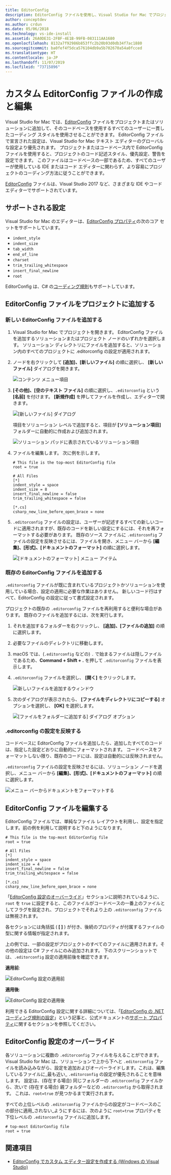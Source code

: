 ```yaml
---
title: EditorConfig
description: EditorConfig ファイルを使用し、Visual Studio for Mac でプロジェクト コードを一貫性のあるスタイルで記述します。
author: conceptdev
ms.author: crdun
ms.date: 05/06/2018
ms.technology: vs-ide-install
ms.assetid: 26A0DE31-2FBF-4E1B-99FB-083111AA1680
ms.openlocfilehash: 8132a7f92986b853ffc2b20b93d0db34f7ac1880
ms.sourcegitcommit: ba0fef4f5dca576104db9a5b702670a54a0fcced
ms.translationtype: HT
ms.contentlocale: ja-JP
ms.lasthandoff: 11/07/2019
ms.locfileid: "73715896"
---
```

# <a name="creating-and-editing-a-custom-editorconfig-file"></a>カスタム EditorConfig ファイルの作成と編集

Visual Studio for Mac では、[EditorConfig](https://editorconfig.org/) ファイルをプロジェクトまたはソリューションに追加して、そのコードベースを使用するすべてのユーザーに一貫したコーディング スタイルを使用させることができます。 EditorConfig ファイルで宣言された設定は、Visual Studio for Mac テキスト エディターのグローバルな設定より優先されます。 プロジェクトまたはコードベース内で EditorConfig ファイルを使用すると、プロジェクトのコード記述スタイル、優先設定、警告を設定できます。 このファイルはコードベースの一部であるため、すべてのユーザーが使用している IDE またはコード エディターに関わらず、より容易にプロジェクトのコーディング方法に従うことができます。

[EditorConfig](https://editorconfig.org/) ファイルは、Visual Studio 2017 など、さまざまな IDE やコード エディターでサポートされています。

## <a name="supported-settings"></a>サポートされる設定

Visual Studio for Mac のエディターは、[EditorConfig プロパティ](https://editorconfig.org/#supported-properties)の次のコア セットをサポートしています。

- `indent_style`
- `indent_size`
- `tab_width`
- `end_of_line`
- `charset`
- `trim_trailing_whitespace`
- `insert_final_newline`
- `root`

EditorConfig は、C# の[コーディング規則](/visualstudio/ide/editorconfig-code-style-settings-reference)もサポートしています。

## <a name="add-an-editorconfig-file-to-a-project"></a>EditorConfig ファイルをプロジェクトに追加する

### <a name="adding-a-new-editorconfig-file"></a>新しい EditorConfig ファイルを追加する

1. Visual Studio for Mac でプロジェクトを開きます。 EditorConfig ファイルを追加するソリューションまたはプロジェクト ノードのいずれかを選択します。 ソリューション ディレクトリにファイルを追加すると、ソリューション内のすべてのプロジェクトに .editorconfig の設定が適用されます。

2. ノードを右クリックして **[追加]、[新しいファイル]** の順に選択し、 **[新しいファイル]** ダイアログを開きます。

    ![コンテンツ メニュー項目](media/editorconfig-image0.png)

3. **[その他]、[空のテキスト ファイル]** の順に選択し、`.editorconfig` という **[名前]** を付けます。 **[新規作成]** を押してファイルを作成し、エディターで開きます。

    ![[新しいファイル] ダイアログ](media/editorconfig-image1.png)

    項目をソリューション レベルで追加すると、項目が **[ソリューション項目]** フォルダーに自動的に作成および追加されます。

    ![ソリューション パッドに表示されているソリューション項目](media/editorconfig-image1a.png)

4. ファイルを編集します。 次に例を示します。

    ```EditorConfig
    # This file is the top-most EditorConfig file
    root = true

    # All Files
    [*]
    indent_style = space
    indent_size = 8
    insert_final_newline = false
    trim_trailing_whitespace = false

    [*.cs]
    csharp_new_line_before_open_brace = none
    ```

4. `.editorconfig` ファイルの設定は、ユーザーが記述するすべての新しいコードに適用されますが、既存のコードを新しい設定にするには、それを再フォーマットする必要があります。 既存のソース ファイルに `.editorconfig` ファイルの設定を反映させるには、ファイルを開き、メニュー バーから **[編集]、[形式]、[ドキュメントのフォーマット]** の順に選択します。

    ![[ドキュメントのフォーマット] メニュー アイテム](media/editorconfig-image2.png)

### <a name="adding-an-existing-editorconfig-file"></a>既存の EditorConfig ファイルを追加する

`.editorconfig` ファイルが既に含まれているプロジェクトかソリューションを使用している場合、設定の適用に必要な作業はありません。 新しいコード行はすべて、EditorConfig の設定に従って書式設定されます。

プロジェクトの既存の `.editorconfig` ファイルを再利用すると便利な場合があります。 既存のファイルを追加するには、次を実行します。

1. それを追加するフォルダーを右クリックし、 **[追加]、[ファイルの追加]** の順に選択します。

2. 必要なファイルのディレクトリに移動します。

3. macOS では、(`.editorconfig` などの) `.` で始まるファイルは隠しファイルであるため、**Command + Shift + .** を押して `.editorconfig` ファイルを表示します。

4. `.editorconfig` ファイルを選択し、 **[開く]** をクリックします。

    ![新しいファイルを追加するウィンドウ](media/editorconfig-image3b.png)

5. 次のダイアログが表示されたら、 **[ファイルをディレクトリにコピーする]** オプションを選択し、 **[OK]** を選択します。

    ![[ファイルをフォルダーに追加する] ダイアログ オプション](media/editorconfig-image3.png)

### <a name="reflecting-editorconfig-settings"></a>.editorconfig の設定を反映する

コードベースに EditorConfig ファイルを追加したら、追加したすべてのコードは、指定した設定どおりに自動的にフォーマットされます。 コードベースをフォーマットしない限り、既存のコードには、設定は自動的には反映されません。

`.editorconfig` ファイルの設定を反映させるには、ソリューション ノードを選択し、メニュー バーから **[編集]、[形式]、[ドキュメントのフォーマット]** の順に選択します。

![メニュー バーからドキュメントをフォーマットする](media/editorconfig-image3a.png)

## <a name="editing-an-editorconfig-file"></a>EditorConfig ファイルを編集する

EditorConfig ファイルでは、単純なファイル レイアウトを利用し、設定を指定します。前の例を利用して説明すると下のようになります。

```EditorConfig
# This file is the top-most EditorConfig file
root = true

# All Files
[*]
indent_style = space
indent_size = 4
insert_final_newline = false
trim_trailing_whitespace = false

[*.cs]
csharp_new_line_before_open_brace = none
```

「[EditorConfig 設定のオーバーライド](#override-editorconfig-settings)」セクションに説明されているように、`root` を `true` に設定すると、このファイルがコードベースの一番上のファイルとしてフラグを設定され、プロジェクトでそれより上の `.editorconfig` ファイルは無視されます。

各セクションには角括弧 ( **[ ]** ) が付き、後続のプロパティが付属するファイルの型に関する情報が指定されます。

上の例では、一部の設定がプロジェクトのすべてのファイルに適用されます。その他の設定は C# ファイルにのみ追加されます。 下のスクリーンショットでは、`.editorconfig` 設定の適用前後を確認できます。

**適用前**:

![EditorConfig 設定の適用前](media/editorconfig-image4.png)

**適用後**:

![EditorConfig 設定の適用後](media/editorconfig-image5.png)

利用できる EditorConfig 設定に関する詳細については、「[EditorConfig の .NET コーディング規則の設定](/visualstudio/ide/editorconfig-code-style-settings-reference)」という記事と、公式ドキュメントの[サポート プロパティ](https://editorconfig.org/#supported-properties)に関するセクションを参照してください。

## <a name="override-editorconfig-settings"></a>EditorConfig 設定のオーバーライド

各ソリューションに複数の `.editorconfig` ファイルを与えることができます。 Visual Studio for Mac は、ソリューションで上から下へと `.editorconfig` ファイルを読み込みながら、設定を追加およびオーバーライドします。これは、編集しているファイルに_最も近い_ `.editorconfig` の設定が優先されることを意味します。 設定は、(存在する場合) 同じフォルダーの `.editorconfig` ファイルから、次いで (存在する場合) 親フォルダーなどの `.editorconfig` から取得されます。 これは、`root=true` が見つかるまで実行されます。

すべての上位レベルの `.editorconfig` ファイルからの設定がコードベースのこの部分に適用_されない_ようにするには、次のように `root=true` プロパティを下位レベルの `.editorconfig` ファイルに追加します。

```EditorConfig
# top-most EditorConfig file
root = true
```

## <a name="see-also"></a>関連項目

- [EditorConfig でカスタム エディター設定を作成する (Windows の Visual Studio)](/visualstudio/ide/create-portable-custom-editor-options)
